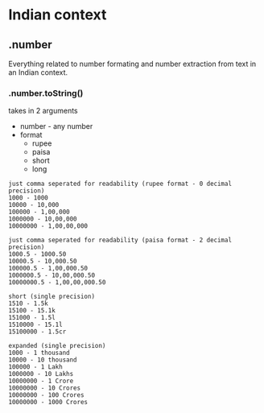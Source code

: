 # Indian context

## .number
Everything related to number formating and number extraction from text in an Indian context.

### .number.toString()

takes in 2 arguments 
- number - any number
- format
	- rupee
	- paisa
	- short
	- long

```
just comma seperated for readability (rupee format - 0 decimal precision)
1000 - 1000
10000 - 10,000
100000 - 1,00,000
1000000 - 10,00,000
10000000 - 1,00,00,000

just comma seperated for readability (paisa format - 2 decimal precision)
1000.5 - 1000.50
10000.5 - 10,000.50
100000.5 - 1,00,000.50
1000000.5 - 10,00,000.50
10000000.5 - 1,00,00,000.50

short (single precision)
1510 - 1.5k
15100 - 15.1k
151000 - 1.5l
1510000 - 15.1l
15100000 - 1.5cr

expanded (single precision)
1000 - 1 thousand
10000 - 10 thousand
100000 - 1 Lakh
1000000 - 10 Lakhs
10000000 - 1 Crore
10000000 - 10 Crores
10000000 - 100 Crores
10000000 - 1000 Crores

```